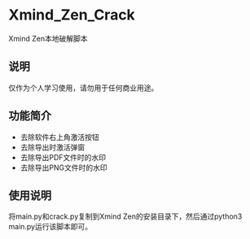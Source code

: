 # Xmind_Zen_Crack
Xmind Zen本地破解脚本
## 说明
仅作为个人学习使用，请勿用于任何商业用途。
## 功能简介
 * 去除软件右上角激活按钮
 * 去除导出时激活弹窗
 * 去除导出PDF文件时的水印
 * 去除导出PNG文件时的水印
## 使用说明
将main.py和crack.py复制到Xmind Zen的安装目录下，然后通过python3 main.py运行该脚本即可。